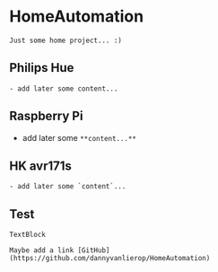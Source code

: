 # HomeAutomation

    
    Just some home project... :)
    
    
## Philips Hue

    - add later some content...
    
    
    
    
## Raspberry Pi

  - add later some `**content...**`
  
  
  
  
## HK avr171s

    - add later some `content`...
    
    
    
    
## Test

    TextBlock
    
    Maybe add a link [GitHub](https://github.com/dannyvanlierop/HomeAutomation)
    
    


